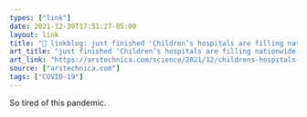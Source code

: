 ```yaml
---
types: ["link"]
date: 2021-12-30T17:51:27-05:00
layout: link
title: "🔗 linkblog: just finished 'Children’s hospitals are filling nationwide amid tidal wave of omicron | Ars Technica'"
art_title: "just finished 'Children’s hospitals are filling nationwide amid tidal wave of omicron | Ars Technica"
art_link: "https://arstechnica.com/science/2021/12/childrens-hospitals-are-filling-nationwide-amid-tidal-wave-of-omicron/"
source: ["arstechnica.com"]
tags: ["COVID-19"]
---
```

So tired of this pandemic.

